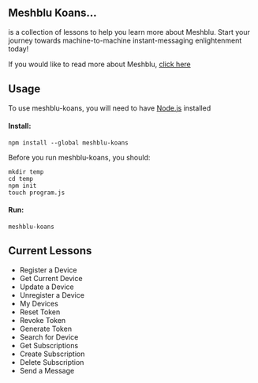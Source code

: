 ## Meshblu Koans...
is a collection of lessons to help you learn more about Meshblu. Start your journey towards machine-to-machine instant-messaging enlightenment today!

If you would like to read more about Meshblu, [click here](https://meshblu.readme.io/)

## Usage
To use meshblu-koans, you will need to have [Node.js](https://nodejs.org/en/) installed

#### Install:
```
npm install --global meshblu-koans
```

Before you run meshblu-koans, you should:
```
mkdir temp
cd temp
npm init
touch program.js
```

#### Run:
```
meshblu-koans
```

## Current Lessons
- Register a Device
- Get Current Device
- Update a Device
- Unregister a Device
- My Devices
- Reset Token
- Revoke Token
- Generate Token
- Search for Device
- Get Subscriptions
- Create Subscription
- Delete Subscription
- Send a Message

